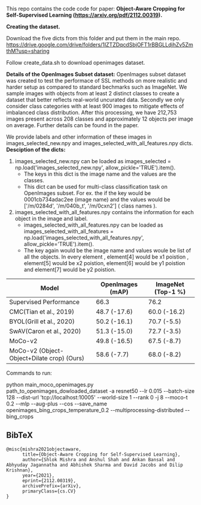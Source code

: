 This repo contains the code code for paper: **Object-Aware Cropping for Self-Supervised Learning (https://arxiv.org/pdf/2112.00319).**


**Creating the dataset.**

Download the five dicts from this folder and put them in the main repo.
https://drive.google.com/drive/folders/1IZTZDqcdSbjOFT1rBBGLLdjhZv5ZmthM?usp=sharing

Follow create_data.sh to download openimages dataset.

**Details of the OpenImages Subset dataset:**
OpenImages subset dataset was created to test the performace of SSL methods on more realistic and harder setup as compared to standard bechmarks such as ImageNet. We sample images with objects from at least 2 distinct classes to create a dataset that better reflects real-world uncurated data. Secondly we only consider class categories with at least 900 images to mitigate effects of imbalanced class distribution. After this processing, we have 212,753 images present across 208 classes and approximately 12 objects per image on average. Further details can be found in the paper.

We provide labels and other information of these images in images_selected_new.npy and images_selected_with_all_features.npy dicts.
**Desciption of the dicts:**
1) images_selected_new.npy can be loaded as images_selected = np.load('images_selected_new.npy', allow_pickle='TRUE').item(). 
    * The keys in this dict is the image name and the values are the classes.  
    * This dict can be used for multi-class classification task on OpenImages subset.
      For ex. the if the key would be 0001cb734adac2ee (image name) and the values would be ['/m/0284d', '/m/040b_t', '/m/0cxn2'] ( class names ). 
2) images_selected_with_all_features.npy contains the information for each object in the image and label. 
    *  images_selected_with_all_features.npy can be loaded as images_selected_with_all_features = np.load('images_selected_with_all_features.npy',      allow_pickle='TRUE').item(). 
    *  The key again would be the image name and values woule be list of all the objects. In every element , element[4] would be x1 poistion ,   element[5] would be x2 poistion,  element[6] would be y1 poistion and element[7] would be y2 poistion.

| Model             | OpenImages (mAP)   | ImageNet (Top-1 %) |
|---------------------------|--------|----------|
| Supervised Performance         | 66.3 | 76.2  |
| CMC(Tian et al., 2019) | 48.7 (-17.6) | 60.0 (-16.2)  |
| BYOL(Grill et al., 2020) | 50.2 (-16.1) | 70.7 (-5.5)  |
| SwAV(Caron et al., 2020) | 51.3 (-15.0) | 72.7 (-3.5)  |
| MoCo-v2 | 49.8 (-16.5) | 67.5 (-8.7)  |
| MoCo-v2 (Object-Object+Dilate crop) (Ours) | 58.6 (-7.7) | 68.0 (-8.2)  |




Commands to run:

python main_moco_openimages.py path_to_openimages_dowloaded_dataset -a resnet50 --lr 0.015 --batch-size 128 --dist-url 'tcp://localhost:10005' --world-size 1 --rank 0  -j 8 --moco-t 0.2 --mlp --aug-plus --cos --save_name openimages_bing_crops_temperature_0.2 --multiprocessing-distributed --bing_crops

## BibTeX

```
@misc{mishra2021objectaware,
      title={Object-Aware Cropping for Self-Supervised Learning}, 
      author={Shlok Mishra and Anshul Shah and Ankan Bansal and Abhyuday Jagannatha and Abhishek Sharma and David Jacobs and Dilip Krishnan},
      year={2021},
      eprint={2112.00319},
      archivePrefix={arXiv},
      primaryClass={cs.CV}
}
```
